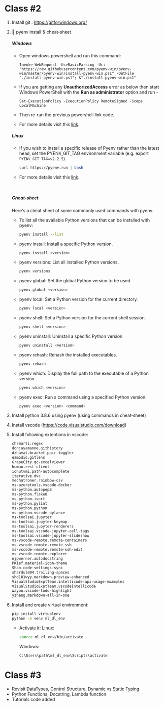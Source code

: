 # Class #2
1. Install git : https://gitforwindows.org/
2. 🐍 pyenv install & cheat-sheet

   ##### Windows

   - Open windows powershell and run this command:
       ```pwsh
       Invoke-WebRequest -UseBasicParsing -Uri "https://raw.githubusercontent.com/pyenv-win/pyenv-win/master/pyenv-win/install-pyenv-win.ps1" -OutFile "./install-pyenv-win.ps1"; &"./install-pyenv-win.ps1"
       ```

   - If you are getting any **UnauthorizedAccess** error as below then start Windows PowerShell with the **Run as administrator** option and run -
       ```pwsh
       Set-ExecutionPolicy -ExecutionPolicy RemoteSigned -Scope LocalMachine
       ```
   - Then re-run the previous powershell link code.
   - For more details visit this [link](https://github.com/pyenv-win/pyenv-win/blob/master/docs/installation.md#powershell).

    ##### Linux
     - If you wish to install a specific release of Pyenv rather than the latest head, set the PYENV_GIT_TAG environment variable (e.g. export `PYENV_GIT_TAG=v2.2.5`).
        ```sh
        curl https://pyenv.run | bash
        ```

   - For more details visit this [link](https://github.com/pyenv/pyenv-installer).
    <br>

    ##### Cheat-sheet
    Here's a cheat sheet of some commonly used commands with pyenv:


    - To list all the available Python versions that can be installed with pyenv:

        ```sh
        pyenv install --list
        ```
    - pyenv install: Install a specific Python version.


        ```sh
        pyenv install <version>
        ```
    - pyenv versions: List all installed Python versions.

        ```sh
        pyenv versions
        ```
    - pyenv global: Set the global Python version to be used.


        ```sh
        pyenv global <version>
        ```
    - pyenv local: Set a Python version for the current directory.


        ```sh
        pyenv local <version>
        ```
    - pyenv shell: Set a Python version for the current shell session.


        ```sh
        pyenv shell <version>
        ```

    - pyenv uninstall: Uninstall a specific Python version.


        ```sh
        pyenv uninstall <version>
        ```
    - pyenv rehash: Rehash the installed executables.


        ```sh
        pyenv rehash
        ```
    - pyenv which: Display the full path to the executable of a Python version.

        ```sh
        pyenv which <version>
        ```
    - pyenv exec: Run a command using a specified Python version.

        ```sh
        pyenv exec <version> <command>
        ```
3. Install python 3.8.6 using pyenv (using commands in cheat-sheet)
4. Install vscode (https://code.visualstudio.com/download)
5. Install following extentions in vscode:
    ```sh
    chrmarti.regex
    donjayamanne.githistory
    dzhavat.bracket-pair-toggler
    eamodio.gitlens
    GrapeCity.gc-excelviewer
    humao.rest-client
    ionutvmi.path-autocomplete
    iterative.dvc
    mechatroner.rainbow-csv
    ms-azuretools.vscode-docker
    ms-python.autopep8
    ms-python.flake8
    ms-python.isort
    ms-python.pylint
    ms-python.python
    ms-python.vscode-pylance
    ms-toolsai.jupyter
    ms-toolsai.jupyter-keymap
    ms-toolsai.jupyter-renderers
    ms-toolsai.vscode-jupyter-cell-tags
    ms-toolsai.vscode-jupyter-slideshow
    ms-vscode-remote.remote-containers
    ms-vscode-remote.remote-ssh
    ms-vscode-remote.remote-ssh-edit
    ms-vscode.remote-explorer
    njpwerner.autodocstring
    PKief.material-icon-theme
    Shan.code-settings-sync
    shardulm94.trailing-spaces
    shd101wyy.markdown-preview-enhanced
    VisualStudioExptTeam.intellicode-api-usage-examples
    VisualStudioExptTeam.vscodeintellicode
    wayou.vscode-todo-highlight
    yzhang.markdown-all-in-one
    ```

6. Install and create virtual environment:

    ```sh
    pip install virtualenv
    python -m venv ml_dl_env
    ```

   - Activate it:
       Linux:
       ```sh
       source ml_dl_env/bin/activate
       ```
       Windows:
       ```
       C:\Users\path\ml_dl_env\Scripts\activate
       ```

# Class #3
- Revisit DataTypes, Control Structure, Dynamic vs Static Typing
- Python Functions, Docstring, Lambda function
- Tutorials code added